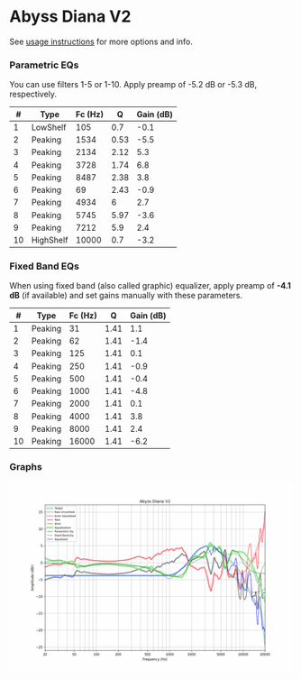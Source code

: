 # Abyss Diana V2
See [usage instructions](https://github.com/jaakkopasanen/AutoEq#usage) for more options and info.

### Parametric EQs
You can use filters 1-5 or 1-10. Apply preamp of -5.2 dB or -5.3 dB, respectively.

|   # | Type      |   Fc (Hz) |    Q |   Gain (dB) |
|-----|-----------|-----------|------|-------------|
|   1 | LowShelf  |       105 | 0.7  |        -0.1 |
|   2 | Peaking   |      1534 | 0.53 |        -5.5 |
|   3 | Peaking   |      2134 | 2.12 |         5.3 |
|   4 | Peaking   |      3728 | 1.74 |         6.8 |
|   5 | Peaking   |      8487 | 2.38 |         3.8 |
|   6 | Peaking   |        69 | 2.43 |        -0.9 |
|   7 | Peaking   |      4934 | 6    |         2.7 |
|   8 | Peaking   |      5745 | 5.97 |        -3.6 |
|   9 | Peaking   |      7212 | 5.9  |         2.4 |
|  10 | HighShelf |     10000 | 0.7  |        -3.2 |

### Fixed Band EQs
When using fixed band (also called graphic) equalizer, apply preamp of **-4.1 dB** (if available) and set gains manually with these parameters.

|   # | Type    |   Fc (Hz) |    Q |   Gain (dB) |
|-----|---------|-----------|------|-------------|
|   1 | Peaking |        31 | 1.41 |         1.1 |
|   2 | Peaking |        62 | 1.41 |        -1.4 |
|   3 | Peaking |       125 | 1.41 |         0.1 |
|   4 | Peaking |       250 | 1.41 |        -0.9 |
|   5 | Peaking |       500 | 1.41 |        -0.4 |
|   6 | Peaking |      1000 | 1.41 |        -4.8 |
|   7 | Peaking |      2000 | 1.41 |         0.1 |
|   8 | Peaking |      4000 | 1.41 |         3.8 |
|   9 | Peaking |      8000 | 1.41 |         2.4 |
|  10 | Peaking |     16000 | 1.41 |        -6.2 |

### Graphs
![](./Abyss%20Diana%20V2.png)
